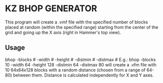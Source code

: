 # KZ BHOP GENERATOR
This program will create a .vmf file with the specified number of blocks placed at random (within the specified range) starting from the center of the grid and going up the X axis (right in Hammer's top view).

## Usage
bhop -blocks # -width # -height # -distmin # -distmax #
E.g.: bhop -blocks 10 -width 64 -height 128 -distmin 64 -distmax 80
will create a .vfm file with 10 64x64x128 blocks with a random distance (chosen from a range of 64-80) between them. Distance is calculated independently for X and Y axes.